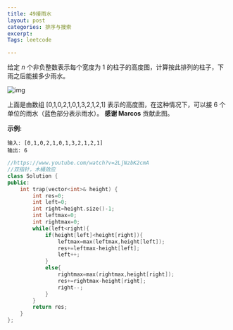 ```yaml
---
title: 49接雨水
layout: post
categories: 排序与搜索 
excerpt: 
Tags: leetcode

---
```


给定 *n* 个非负整数表示每个宽度为 1 的柱子的高度图，计算按此排列的柱子，下雨之后能接多少雨水。

![img](https://ws3.sinaimg.cn/large/006tKfTcly1g15wfg7w23j30bg04hmx3.jpg)

上面是由数组 [0,1,0,2,1,0,1,3,2,1,2,1] 表示的高度图，在这种情况下，可以接 6 个单位的雨水（蓝色部分表示雨水）。 **感谢 Marcos** 贡献此图。

**示例:**

```
输入: [0,1,0,2,1,0,1,3,2,1,2,1]
输出: 6
```

```c++
//https://www.youtube.com/watch?v=2LjNzbK2cmA
//双指针，木桶效应
class Solution {
public:
    int trap(vector<int>& height) {
        int res=0;
        int left=0;
        int right=height.size()-1;
        int leftmax=0;
        int rightmax=0;
        while(left<right){
            if(height[left]<height[right]){
                leftmax=max(leftmax,height[left]);
                res+=leftmax-height[left];
                left++;    
            }
            else{
                rightmax=max(rightmax,height[right]);
                res+=rightmax-height[right];
                right--;
            }
        }
        return res;
    }
};
```

